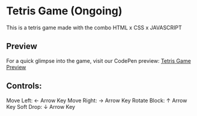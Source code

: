 # Tetris Game (Ongoing)
This is a tetris game made with the combo HTML x CSS x JAVASCRIPT

## Preview
For a quick glimpse into the game, visit our CodePen preview: [Tetris Game Preview](https://codepen.io/Sira-Ndiaye/pen/zYborWW)

## Controls:
Move Left: ← Arrow Key
Move Right: → Arrow Key
Rotate Block: ↑ Arrow Key
Soft Drop: ↓ Arrow Key
